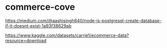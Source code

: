 # commerce-cove
https://medium.com/@aashisingh640/node-js-postgresql-create-database-if-it-doesnt-exist-1a93f38629ab

https://www.kaggle.com/datasets/carrie1/ecommerce-data?resource=download